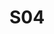 ---
title: S04
dimension: strategic
tags:
- design
- objectives
- drivers
- constraints
- principles
- trade-offs
- influences
- context
- justification
- rationale
- assumptions
nav_order: 2.14
deprecated: false
description: Objectives
requirement: The solution design **SHOULD** be able to meet the stated user needs
  and overall business objectives/drivers.
todos:
- what are examples of what those needs look like
- how to critique those needs
- where to find the current overall business drivers?
more_info: |
  Intent:
    Demonstrate clear alignment between articulated user needs, business
    objectives and architectural design choices.

  Needs & objectives linkage:
    - User need -> Capability -> Feature / Epic -> Architectural Component
    - Each objective has measurable success metric & baseline
    - Architectural decisions reference objective impact (positive / trade-off)

  Critique checklist:
    - Is the need phrased from user perspective (not internal system desire)?
    - Does objective have time-bound target & metric?
    - Are conflicting objectives (speed vs cost) explicitly balanced?
    - Is there traceable evidence of user research / data?

  Evidence artefacts:
    - Objective to capability trace matrix
    - Decision records annotating objective influence
    - Metrics dashboard showing progress towards targets

  Pitfalls:
    - Listing vague aspirations ("improve experience") without metric
    - Retrofitting objectives after design locked
    - Ignoring negative impact or opportunity cost of choices
examples:
- title: Objective Trace Table
  content: 'Objective -> Metrics -> Related Epics -> ADR IDs.

    '
- title: User Need Statement
  content: '"As a clinician I need consolidated alerts so I can act without switching
    systems."

    '
- title: Dashboard Metric Tile
  content: 'Shows progress: mean onboarding time 25% reduced vs 30% target.

    '
technology:
- title: Product Analytics Platform
  content: 'Captures user behaviour & outcome metrics.

    '
- title: Requirements Traceability Matrix Tool
  content: 'Links needs -> epics -> decisions -> components.

    '
- title: User Research Repository
  content: 'Stores evidence underpinning needs & assumptions.

    '
further_reading:
- title: Lean UX Principles
  content: Outcome-focused design & validation loops.
  url: https://www.oreilly.com/
- title: GDS Service Standard (User Needs)
  content: Government approach to articulating and validating needs.
  url: https://www.gov.uk/service-manual/user-research/start-by-learning-user-needs
assessment_guidance: |
  Assessment focus:
    Establish traceable, measurable linkage from validated user needs to business objectives and architectural choices.

  Steps:
    1. Sample 5 user need statements: ensure user-perspective phrasing, evidence reference (research session / data) and no embedded solution.
    2. For 2 business objectives: confirm SMART-style metric (baseline + target + timeframe) and linkage to needs & epics.
    3. Pick 2 architecture decisions: identify explicit objective impact section (positive, trade-off) present.
    4. Inspect outcome dashboard: verify metrics align exactly with objective identifiers & show trend.
    5. Evaluate challenge process: evidence of retired or refined needs after validation cycles?

  Evidence:
    - Need statements with evidence references
    - Objective trace row (Objective → Need(s) → Epic(s) → ADR(s))
    - Metric tile screenshot (baseline, current, target)
    - Example of retired need / pivot rationale

  Red flags:
    - Objectives lacking baseline or time horizon
    - Needs duplicated / overlapping without consolidation note
    - Decisions referencing “business priorities” generically (no ID)
    - Metrics measuring outputs (story count) not outcomes (user value)

  Maturity signals:
    - Automated trace matrix generation from structured metadata
    - Regular pruning of stale / invalid needs (tracked change log)
    - Hypothesis statements paired with each new objective

  Quick improvements:
    - Add ‘Evidence’ field to need template
    - Introduce objective_id tagging across ADRs & epics
    - Run quarterly objective-need traceability audit script
assessment_examples:
  '0':
  - example: No formal objectives; vague aspirations and undocumented user needs.
  - example: Architecture decisions lack any reference to objectives or needs.
  '1':
  - example: Basic objective list exists without measurable targets or baselines.
  - example: User needs recorded but many are solution statements or duplicate.
  '2':
  - example: Some objectives have baseline & target; partial trace to epics established
      manually.
  - example: A few ADRs reference objective IDs inconsistently.
  '3':
  - example: Full trace (Need → Objective → Epic → ADR) maintained; metrics dashboard
      reflects current progress.
  - example: Retired / merged needs logged with rationale after validation.
  '4':
  - example: Automated generation of trace matrix; objective impact section mandatory
      in ADR template.
  - example: Periodic audit removes stale needs; hypothesis → experiment outcomes
      captured.
  '5':
  - example: Live analytics feed updates objective metrics; unmet objective thresholds
      trigger automatic review tasks.
  - example: Machine-readable objective metadata drives dashboard & validation lint
      in CI.
---